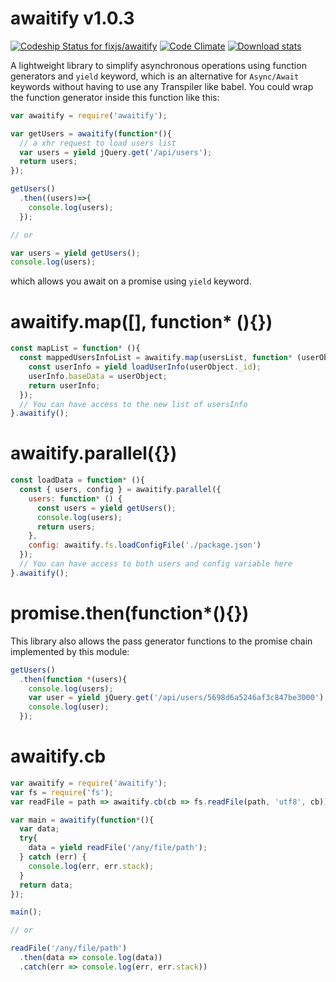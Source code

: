 # awaitify v1.0.3
[ ![Codeship Status for fixjs/awaitify](https://app.codeship.com/projects/1618ee20-bfdc-0134-54f6-02461f4386cc/status?branch=master)](https://app.codeship.com/projects/196778)
[![Code Climate](https://codeclimate.com/github/fixjs/awaitify/badges/gpa.svg)](https://codeclimate.com/github/fixjs/awaitify)
[![Download stats](https://img.shields.io/npm/dm/awaitify.svg)](https://www.npmjs.com/package/awaitify)


A lightweight library to simplify asynchronous operations using function generators and `yield` keyword, which is an alternative for `Async/Await` keywords without having to use any Transpiler like babel. You could wrap the function generator inside this function like this:

```javascript
var awaitify = require('awaitify');

var getUsers = awaitify(function*(){
  // a xhr request to load users list
  var users = yield jQuery.get('/api/users');
  return users;
});

getUsers()
  .then((users)=>{
    console.log(users);
  });

// or

var users = yield getUsers();
console.log(users);
```

which allows you await on a promise using `yield` keyword.

# awaitify.map([], function* (){})
```javascript
const mapList = function* (){
  const mappedUsersInfoList = awaitify.map(usersList, function* (userObject){
    const userInfo = yield loadUserInfo(userObject._id);
    userInfo.baseData = userObject;
    return userInfo;
  });
  // You can have access to the new list of usersInfo
}.awaitify();
```

# awaitify.parallel({})
```javascript
const loadData = function* (){
  const { users, config } = awaitify.parallel({
    users: function* () {
      const users = yield getUsers();
      console.log(users);
      return users;
    },
    config: awaitify.fs.loadConfigFile('./package.json')
  });
  // You can have access to both users and config variable here
}.awaitify();
```

# promise.then(function*(){})
This library also allows the pass generator functions to the promise chain implemented by this module:

```javascript
getUsers()
  .then(function *(users){
    console.log(users);
    var user = yield jQuery.get('/api/users/5698d6a5246af3c847be3000');
    console.log(user);
  });
```

# awaitify.cb

```javascript
var awaitify = require('awaitify');
var fs = require('fs');
var readFile = path => awaitify.cb(cb => fs.readFile(path, 'utf8', cb)));

var main = awaitify(function*(){
  var data;
  try{
    data = yield readFile('/any/file/path');
  } catch (err) {
    console.log(err, err.stack);
  }
  return data;
});

main();

// or

readFile('/any/file/path')
  .then(data => console.log(data))
  .catch(err => console.log(err, err.stack))
```
